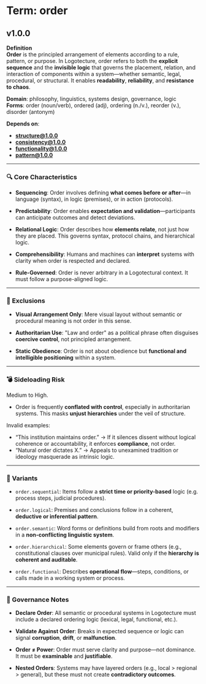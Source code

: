 # Term: order

## v1.0.0

**Definition**  
**Order** is the principled arrangement of elements according to a rule, pattern, or purpose. In Logotecture, order refers to both the **explicit sequence** and the **invisible logic** that governs the placement, relation, and interaction of components within a system—whether semantic, legal, procedural, or structural. It enables **readability**, **reliability**, and **resistance to chaos**.

**Domain**: philosophy, linguistics, systems design, governance, logic  
**Forms**: order (noun/verb), ordered (adj), ordering (n./v.), reorder (v.), disorder (antonym)

**Depends on**:  
- **structure@1.0.0**  
- **consistency@1.0.0**  
- **functionality@1.0.0**  
- **pattern@1.0.0**

---

### 🔍 Core Characteristics

- **Sequencing**: Order involves defining **what comes before or after**—in language (syntax), in logic (premises), or in action (protocols).

- **Predictability**: Order enables **expectation and validation**—participants can anticipate outcomes and detect deviations.

- **Relational Logic**: Order describes how **elements relate**, not just how they are placed. This governs syntax, protocol chains, and hierarchical logic.

- **Comprehensibility**: Humans and machines can **interpret** systems with clarity when order is respected and declared.

- **Rule-Governed**: Order is never arbitrary in a Logotectural context. It must follow a purpose-aligned logic.

---

### 🚧 Exclusions

- **Visual Arrangement Only**: Mere visual layout without semantic or procedural meaning is not order in this sense.

- **Authoritarian Use**: "Law and order" as a political phrase often disguises **coercive control**, not principled arrangement.

- **Static Obedience**: Order is not about obedience but **functional and intelligible positioning** within a system.

---

### 💣 Sideloading Risk

Medium to High.  
- Order is frequently **conflated with control**, especially in authoritarian systems. This masks **unjust hierarchies** under the veil of structure.

Invalid examples:
- “This institution maintains order.” → If it silences dissent without logical coherence or accountability, it enforces **compliance**, not order.
- “Natural order dictates X.” → Appeals to unexamined tradition or ideology masquerade as intrinsic logic.

---

### 🔁 Variants

- `order.sequential`: Items follow a **strict time or priority-based** logic (e.g. process steps, judicial procedures).

- `order.logical`: Premises and conclusions follow in a coherent, **deductive or inferential pattern**.

- `order.semantic`: Word forms or definitions build from roots and modifiers in a **non-conflicting linguistic system**.

- `order.hierarchical`: Some elements govern or frame others (e.g., constitutional clauses over municipal rules). Valid only if the **hierarchy is coherent and auditable**.

- `order.functional`: Describes **operational flow**—steps, conditions, or calls made in a working system or process.

---

### 🔐 Governance Notes

- **Declare Order**: All semantic or procedural systems in Logotecture must include a declared ordering logic (lexical, legal, functional, etc.).

- **Validate Against Order**: Breaks in expected sequence or logic can signal **corruption**, **drift**, or **malfunction**.

- **Order ≠ Power**: Order must serve clarity and purpose—not dominance. It must be **examinable** and **justifiable**.

- **Nested Orders**: Systems may have layered orders (e.g., local > regional > general), but these must not create **contradictory outcomes**.
